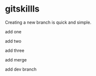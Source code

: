 gitskillls
==========


Creating a new branch is quick and simple.

add one 

add two

add three

add merge

add dev branch